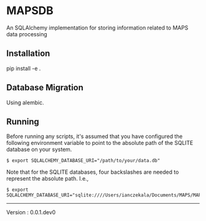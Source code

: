# MAPSDB
An SQLAlchemy implementation for storing information related to MAPS data processing


## Installation

pip install -e . 


## Database Migration

Using alembic.

## Running

Before running any scripts, it's assumed that you have configured the following environment variable to point to the absolute path of the SQLITE database on your system.

    $ export SQLALCHEMY_DATABASE_URI="/path/to/your/data.db"

Note that for the SQLITE databases, four backslashes are needed to represent the absolute path. I.e.,

    $ export SQLALCHEMY_DATABASE_URI="sqlite:////Users/ianczekala/Documents/MAPS/MAPS.db"


---

Version : 
0.0.1.dev0